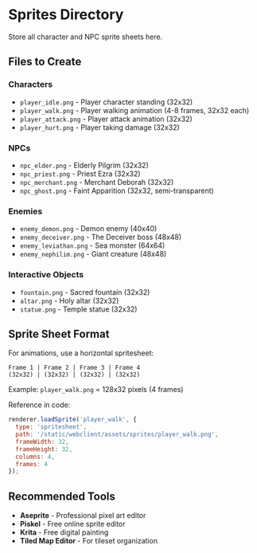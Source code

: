 # Sprites Directory

Store all character and NPC sprite sheets here.

## Files to Create

### Characters
- `player_idle.png` - Player character standing (32x32)
- `player_walk.png` - Player walking animation (4-8 frames, 32x32 each)
- `player_attack.png` - Player attack animation (32x32)
- `player_hurt.png` - Player taking damage (32x32)

### NPCs
- `npc_elder.png` - Elderly Pilgrim (32x32)
- `npc_priest.png` - Priest Ezra (32x32)
- `npc_merchant.png` - Merchant Deborah (32x32)
- `npc_ghost.png` - Faint Apparition (32x32, semi-transparent)

### Enemies
- `enemy_demon.png` - Demon enemy (40x40)
- `enemy_deceiver.png` - The Deceiver boss (48x48)
- `enemy_leviathan.png` - Sea monster (64x64)
- `enemy_nephilim.png` - Giant creature (48x48)

### Interactive Objects
- `fountain.png` - Sacred fountain (32x32)
- `altar.png` - Holy altar (32x32)
- `statue.png` - Temple statue (32x32)

## Sprite Sheet Format

For animations, use a horizontal spritesheet:
```
Frame 1 | Frame 2 | Frame 3 | Frame 4
(32x32) | (32x32) | (32x32) | (32x32)
```

Example: `player_walk.png` = 128x32 pixels (4 frames)

Reference in code:
```javascript
renderer.loadSprite('player_walk', {
  type: 'spritesheet',
  path: '/static/webclient/assets/sprites/player_walk.png',
  frameWidth: 32,
  frameHeight: 32,
  columns: 4,
  frames: 4
});
```

## Recommended Tools
- **Aseprite** - Professional pixel art editor
- **Piskel** - Free online sprite editor
- **Krita** - Free digital painting
- **Tiled Map Editor** - For tileset organization
